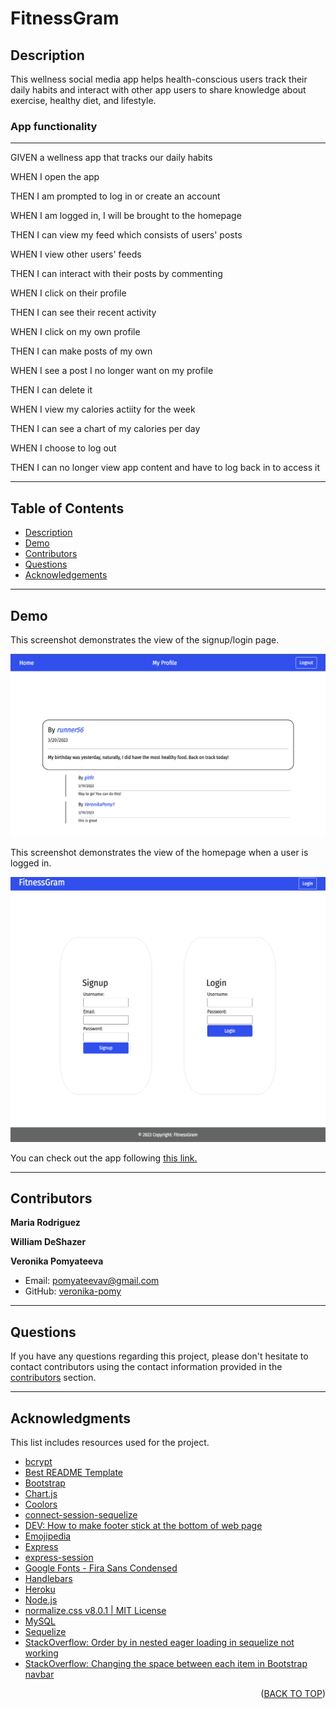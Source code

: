 # FitnessGram

## Description

This wellness social media app helps health-conscious users track their daily habits and interact with other app users to share knowledge about exercise, healthy diet, and lifestyle.

### App functionality

---

GIVEN a wellness app that tracks our daily habits

WHEN I open the app

THEN I am prompted to log in or create an account

WHEN I am logged in, I will be brought to the homepage

THEN I can view my feed which consists of users' posts

WHEN I view other users' feeds

THEN I can interact with their posts by commenting

WHEN I click on their profile

THEN I can see their recent activity

WHEN I click on my own profile

THEN I can make posts of my own

WHEN I see a post I no longer want on my profile

THEN I can delete it

WHEN I view my calories actiity for the week

THEN I can see a chart of my calories per day

WHEN I choose to log out

THEN I can no longer view app content and have to log back in to access it

---

## Table of Contents

  <ul>
    <li>
      <a href="#description">Description</a>
    </li>
    <li>
      <a href="#demo">Demo</a>
    </li>
    <li>
        <a href="#contributors">Contributors</a>
    </li>
    <li>
        <a href="#questions">Questions</a>
    </li>
    <li>
        <a href="#acknowledgments">Acknowledgements</a>
    </li>
  </ul>

---

## Demo

This screenshot demonstrates the view of the signup/login page.

![insert link](./public/media/home.png)

This screenshot demonstrates the view of the homepage when a user is logged in.

![insert link](./public/media/signin.png)

You can check out the app following [this link.](https://fitnessgram.herokuapp.com/login)

---

## Contributors

**Maria Rodriguez**

**William DeShazer**

**Veronika Pomyateeva**

- Email: pomyateevav@gmail.com
- GitHub: [veronika-pomy](https://github.com/veronika-pomy?tab=repositories)

---

## Questions

If you have any questions regarding this project, please don't hesitate to contact contributors using the contact information provided in the <a href="#contributors">contributors</a> section.

---

## Acknowledgments

This list includes resources used for the project.

- [bcrypt](https://www.npmjs.com/package/bcrypt)
- [Best README Template](https://github.com/othneildrew/Best-README-Template/blob/master/README.md)
- [Bootstrap](https://getbootstrap.com/)
- [Chart.js](https://www.npmjs.com/package/chart.js?activeTab=readme)
- [Coolors](https://coolors.co/)
- [connect-session-sequelize](https://www.npmjs.com/package/connect-session-sequelize)
- [DEV: How to make footer stick at the bottom of web page](https://dev.to/nehalahmadkhan/how-to-make-footer-stick-to-bottom-of-web-page-3i14)
- [Emojipedia](https://emojipedia.org/)
- [Express](https://expressjs.com/)
- [express-session](https://www.npmjs.com/package/express-session)
- [Google Fonts - Fira Sans Condensed](https://fonts.google.com/specimen/Fira+Sans+Condensed)
- [Handlebars](https://handlebarsjs.com/)
- [Heroku](https://devcenter.heroku.com/)
- [Node.js](https://nodejs.org/en/)
- [normalize.css v8.0.1 | MIT License](https://github.com/necolas/normalize.css)
- [MySQL](https://www.mysql.com/)
- [Sequelize](https://sequelize.org/)
- [StackOverflow: Order by in nested eager loading in sequelize not working](https://stackoverflow.com/questions/40202540/order-by-in-nested-eager-loading-in-sequelize-not-working)
- [StackOverflow: Changing the space between each item in Bootstrap navbar](https://stackoverflow.com/questions/20079782/changing-the-space-between-each-item-in-bootstrap-navbar)

<p align="right">(<a href="#fitnessgram">BACK TO TOP</a>)</p>

